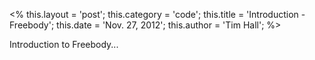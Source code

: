 <% 
    this.layout = 'post'; 
    this.category = 'code';
	this.title = 'Introduction - Freebody';
    this.date = 'Nov. 27, 2012';
    this.author = 'Tim Hall';
%>

Introduction to Freebody...